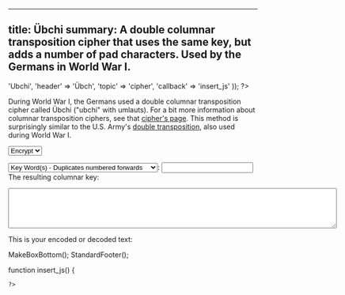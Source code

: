 ----
title: Übchi
summary: A double columnar transposition cipher that uses the same key, but adds a number of pad characters.  Used by the Germans in World War I.
----
<?php

require '../../functions.inc';
StandardHeader(array(
		'title' => 'Ubchi',
		'header' => '&Uuml;bch',
		'topic' => 'cipher',
		'callback' => 'insert_js'
	));

?>

<p>During World War I, the Germans used a double columnar transposition
cipher called &Uuml;bchi ("ubchi" with umlauts).  For a bit more information
about columnar transposition ciphers, see that <a
href="coltrans.php">cipher's page</a>.  This method is surprisingly similar
to the U.S. Army's <a href="coltrans-double.php">double transposition</a>,
also used during World War I.</p>

<form name="encoder" method=post action="#" onsubmit="return false;">
<p><select name=encdec><option value="1">Encrypt
<option value="-1">Decrypt</select></p>
<p><select name=colkey_type>
<option value="alpha">Key Word(s) - Duplicates numbered forwards
<option value="ahpla">Key Word(s) - Duplicates numbered backwards
</select>:  <input type=text name=colkey><br>
The resulting columnar key:  <b><span id='colkey_out'></span></b></p>
<p><textarea name="text" rows="5" cols="80"></textarea></p>
</form>
<p>This is your encoded or decoded text:</p>
<?php MakeBoxTop('center'); ?>
<span id='output'></span>
<?php

MakeBoxBottom();
StandardFooter();


function insert_js() {

	?>
<script language="JavaScript" src="js/util.js"></script>
<script language="JavaScript" src="js/coltrans.js"></script>
<script language="JavaScript" src="js/ubchi.js"></script>
<script language="JavaScript"><!--
// This code was written by Tyler Akins and placed in the public domain.
// It would be nice if you left this header intact.  http://rumkin.com

function upd()
{
   var keyunchanged = 1;

   if (IsUnchanged(document.encoder.colkey) +
       IsUnchanged(document.encoder.colkey_type) < 2)
   {
      keyunchanged = 0;
      var c = document.getElementById('colkey_out');
      c.innerHTML = MakeColumnKey(document.encoder.colkey_type.value,
         document.encoder.colkey.value);
   }


   if (IsUnchanged(document.encoder.text) *
       IsUnchanged(document.encoder.encdec) *
       keyunchanged)
   {
      window.setTimeout('upd()', 100);
      return;
   }

   ResizeTextArea(document.encoder.text);

   var e = document.getElementById('output');

   if (document.encoder.text.value == '')
   {
      e.innerHTML = 'Type in a message and see the results here!';
   }
   else
   {
      e.innerHTML = SwapSpaces(HTMLEscape(Ubchi(document.encoder.encdec.value * 1,
         document.encoder.text.value, document.encoder.colkey.value,
	 document.encoder.colkey_type.value)));
   }

   window.setTimeout('upd()', 100);
}


function start_update()
{
   if (! document.getElementById)
   {
      alert('Sorry, you need a newer browser.');
      return;
   }

   if ((! document.ColTrans_Loaded) || (! document.Util_Loaded) ||
       (! document.Ubchi_Loaded) ||
       (! document.getElementById('output')) ||
       (! document.getElementById('colkey_out')))
   {
      window.setTimeout('start_update()', 100);
      return;
   }
   upd();
}


window.setTimeout('start_update()', 100);

// --></script>
<?php
}

